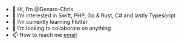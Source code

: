 - 👋 Hi, I’m @Genaro-Chris
- 👀 I’m interested in Swift, PHP, Go & Rust, C# and lastly Typescript
- 🌱 I’m currently learning Flutter
- 💞️ I’m looking to collaborate on anything
- 📫 How to reach me [email](mailto:christian25589@gmail.com)

<!---
Genaro-Chris/Genaro-Chris is a ✨ special ✨ repository because its `README.md` (this file) appears on your GitHub profile.
You can click the Preview link to take a look at your changes.
--->
